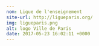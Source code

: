 ```yaml
---
nom: Ligue de l'enseignement
site-url: http://ligueparis.org/
img: ligueparis.png
alt: logo Ville de Paris
date: 2017-05-23 16:02:11 +0000
---
```

